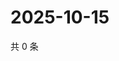 # 2025-10-15

共 0 条

<!-- BEGIN BILIBILI -->
<!-- 最后更新时间 2025-10-15 00:11:01 +0800 -->

<!-- END BILIBILI -->